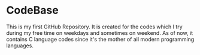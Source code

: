 # CodeBase
This is my first GitHub Repository. It is created for the codes which I try during my free time on weekdays and sometimes on weekend.
As of now, it contains C language codes since it's the mother of all modern programming languages.
